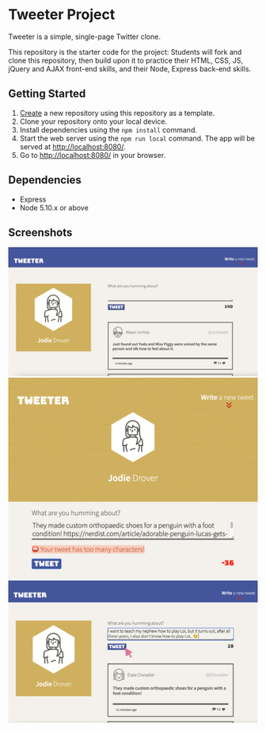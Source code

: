 # Tweeter Project

Tweeter is a simple, single-page Twitter clone.

This repository is the starter code for the project: Students will fork and clone this repository, then build upon it to practice their HTML, CSS, JS, jQuery and AJAX front-end skills, and their Node, Express back-end skills.

## Getting Started

1. [Create](https://docs.github.com/en/repositories/creating-and-managing-repositories/creating-a-repository-from-a-template) a new repository using this repository as a template.
2. Clone your repository onto your local device.
3. Install dependencies using the `npm install` command.
3. Start the web server using the `npm run local` command. The app will be served at <http://localhost:8080/>.
4. Go to <http://localhost:8080/> in your browser.

## Dependencies

- Express
- Node 5.10.x or above

## Screenshots
!["Screenshot of a composed tweet"](https://github.com/droverj/tweeter/blob/master/docs/composed-tweet.png?raw=true)
!["Screenshot of an error message"](https://github.com/droverj/tweeter/blob/master/docs/error-message.png?raw=true)
!["Screenshot of a new tweet"](https://github.com/droverj/tweeter/blob/master/docs/new-tweet.png?raw=true)